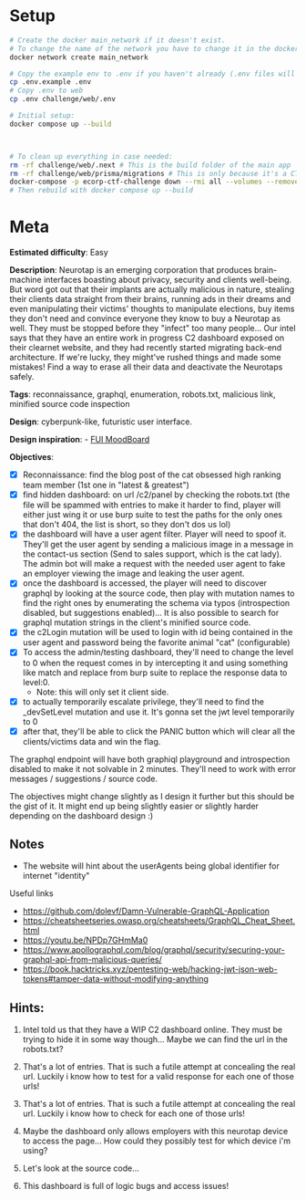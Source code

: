 # Setup
```bash
# Create the docker main_network if it doesn't exist.
# To change the name of the network you have to change it in the docker-compose file as well.
docker network create main_network

# Copy the example env to .env if you haven't already (.env files will be read by docker-compose)
cp .env.example .env
# Copy .env to web
cp .env challenge/web/.env

# Initial setup:
docker compose up --build



# To clean up everything in case needed:
rm -rf challenge/web/.next # This is the build folder of the main app
rm -rf challenge/web/prisma/migrations # This is only because it's a CTF challenge
docker-compose -p ecorp-ctf-challenge down --rmi all --volumes --remove-orphans #Or whatever you use to remove all the stuff
# Then rebuild with docker compose up --build
```

# Meta

**Estimated difficulty**: Easy

**Description**: Neurotap is an emerging corporation that produces brain-machine interfaces boasting about privacy, security and clients well-being.
    But word got out that their implants are actually malicious in nature, stealing their clients data straight from their brains, running ads in their dreams and even manipulating their victims' thoughts to manipulate elections, buy items they don't need and convince everyone they know to buy a Neurotap as well. They must be stopped before they "infect" too many people... 
    Our intel says that they have an entire work in progress C2 dashboard exposed on their clearnet website, and they had recently started migrating back-end architecture. If we're lucky, they might've rushed things and made some mistakes! Find a way to erase all their data and deactivate the Neurotaps safely.


**Tags**: reconnaissance, graphql, enumeration, robots.txt, malicious link, minified source code inspection

**Design**: cyberpunk-like, futuristic user interface.

**Design inspiration**: 
    - [FUI MoodBoard](https://www.behance.net/collection/203026051/FUI)

**Objectives**:
- [x] Reconnaissance: find the blog post of the cat obsessed high ranking team member (1st one in "latest & greatest")
- [x] find hidden dashboard: on url /c2/panel by checking the robots.txt (the file will be spammed with entries to make it harder to find, player will either just wing it or use burp suite to test the paths for the only ones that don't 404, the list is short, so they don't dos us lol)
- [x] the dashboard will have a user agent filter. Player will need to spoof it. They'll get the user agent by sending a malicious image in a message in the contact-us section (Send to sales support, which is the cat lady).
    The admin bot will make a request with the needed user agent to fake an employer viewing the image and leaking the user agent.
- [x] once the dashboard is accessed, the player will need to discover graphql by looking at the source code, then play with mutation names to find the right ones by enumerating the schema via typos (introspection disabled, but suggestions enabled)...
    It is also possible to search for graphql mutation strings in the client's minified source code.
- [x] the c2Login mutation will be used to login with id being contained in the user agent and password being the favorite animal "cat" (configurable)
- [x] To access the admin/testing dashboard, they'll need to change the level to 0 when the request comes in by intercepting it and using something like match and replace from burp suite to replace the response data to level:0.
    - Note: this will only set it client side.
- [x] to actually temporarily escalate privilege, they'll need to find the _devSetLevel mutation and use it. It's gonna set the jwt level temporarily to 0
- [x] after that, they'll be able to click the PANIC button which will clear all the clients/victims data and win the flag.

The graphql endpoint will have both graphiql playground and introspection disabled to make it not solvable in 2 minutes. They'll need to work with error messages / suggestions / source code.

The objectives might change slightly as I design it further but this should be the gist of it. It might end up being slightly easier or slightly harder depending on the dashboard design :)

## Notes

- The website will hint about the userAgents being global identifier for internet "identity"

Useful links
- https://github.com/dolevf/Damn-Vulnerable-GraphQL-Application
- https://cheatsheetseries.owasp.org/cheatsheets/GraphQL_Cheat_Sheet.html
- https://youtu.be/NPDp7GHmMa0
- https://www.apollographql.com/blog/graphql/security/securing-your-graphql-api-from-malicious-queries/
- https://book.hacktricks.xyz/pentesting-web/hacking-jwt-json-web-tokens#tamper-data-without-modifying-anything

## Hints:
1.  Intel told us that they have a WIP C2 dashboard online. They must be trying to hide it in some way though... Maybe we can find the url in the robots.txt?

2.  That's a lot of entries. That is such a futile attempt at concealing the real url. Luckily i know how to test for a valid response for each one of those urls!

3.  That's a lot of entries. That is such a futile attempt at concealing the real url. Luckily i know how to check for each one of those urls!

4.  Maybe the dashboard only allows employers with this neurotap device to access the page... How could they possibly test for which device i'm using?

5.  Let's look at the source code...

6.  This dashboard is full of logic bugs and access issues!


